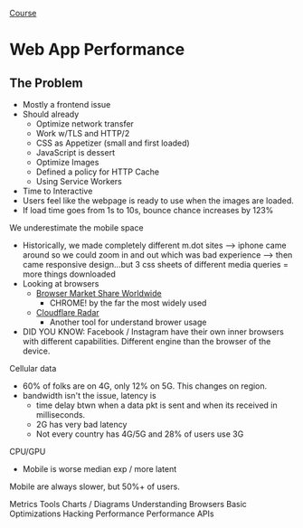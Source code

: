 [Course](https://frontendmasters.com/courses/web-app-performance/)

# Web App Performance

## The Problem
- Mostly a frontend issue
- Should already
  - Optimize network transfer
  - Work w/TLS and HTTP/2
  - CSS as Appetizer (small and first loaded)
  - JavaScript is dessert
  - Optimize Images
  - Defined a policy for HTTP Cache
  - Using Service Workers
- Time to Interactive
- Users feel like the webpage is ready to use when the images are loaded.
- If load time goes from 1s to 10s, bounce chance increases by 123%
 
We underestimate the mobile space
- Historically, we made completely different m.dot sites --> iphone came around so we could zoom in and out which was bad experience --> then came responsive design...but 3 css sheets of different media queries = more things downloaded
- Looking at browsers
  - [Browser Market Share Worldwide](https://gs.statcounter.com/)
    - CHROME! by the far the most widely used
  - [Cloudflare Radar](https://radar.cloudflare.com/adoption-and-usage)
    - Another tool for understand brower usage
- DID YOU KNOW: Facebook / Instagram have their own inner browsers with different capabilities. Different engine than the browser of the device.

Cellular data
- 60% of folks are on 4G, only 12% on 5G. This changes on region.
- bandwidth isn't the issue, latency is
  - time delay btwn when a data pkt is sent and when its received in milliseconds.
  - 2G has very bad latency
  - Not every country has 4G/5G and 28% of users use 3G

CPU/GPU 
- Mobile is worse median exp / more latent  

Mobile are always slower, but 50%+ of users.

Metrics
Tools
Charts / Diagrams
Understanding Browsers
Basic Optimizations
Hacking Performance
Performance APIs